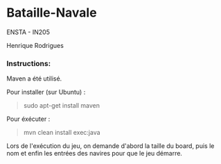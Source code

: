 # Bataille-Navale

ENSTA - IN205

Henrique Rodrigues

### Instructions:

Maven a été utilisé.

Pour installer (sur Ubuntu) :

> sudo apt-get install maven

Pour éxécuter : 

> mvn clean install exec:java

Lors de l'exécution du jeu, on demande d'abord la taille du board, puis le nom et enfin les entrées des navires pour que le jeu démarre.
